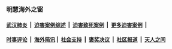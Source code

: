 
### 明慧海外之窗

####  [武汉肺炎](indexes/365.md?t=03282001) &nbsp;|&nbsp;  [迫害案例综述](indexes/328.md?t=03282001) &nbsp;|&nbsp; [迫害致死案例](indexes/277.md?t=03282001)  &nbsp;|&nbsp; [更多迫害案例](indexes/81.md?t=03282001)  &nbsp;|&nbsp; 
####  [时事评论](indexes/19.md?t=03282001) &nbsp;|&nbsp; [海外简讯](indexes/245.md?t=03282001)&nbsp;|&nbsp;  [社会支持](indexes/140.md?t=03282001) &nbsp;|&nbsp; [褒奖决议](indexes/282.md?t=03282001) &nbsp;|&nbsp; [社区报道](indexes/91.md?t=03282001)  &nbsp;|&nbsp; [天人之间](indexes/78.md?t=03282001) 


